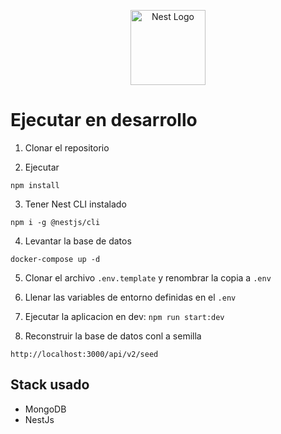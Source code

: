 <p align="center">
  <a href="http://nestjs.com/" target="blank"><img src="https://nestjs.com/img/logo-small.svg" width="120" alt="Nest Logo" /></a>
</p>

# Ejecutar en desarrollo

1. Clonar el repositorio


2. Ejecutar

```
npm install
```

3. Tener Nest CLI instalado

```
npm i -g @nestjs/cli
```

4. Levantar la base de datos
```
docker-compose up -d
```

5. Clonar el archivo  ```.env.template``` y renombrar la copia a  ```.env```


6. Llenar las variables de entorno definidas en el  ```.env```


7. Ejecutar la aplicacion en dev:
``` npm run start:dev ```


8.  Reconstruir la base de datos conl a semilla
``` 
http://localhost:3000/api/v2/seed
```



## Stack usado

- MongoDB
- NestJs
